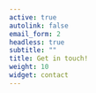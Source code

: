 ```yaml
---
active: true
autolink: false
email_form: 2
headless: true
subtitle: ""
title: Get in touch!
weight: 10
widget: contact
---
```

